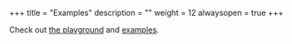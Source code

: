 +++
title = "Examples"
description = ""
weight = 12
alwaysopen = true
+++

Check out [the playground](http://bpampuch.github.io/pdfmake/playground.html) and [examples](https://github.com/bpampuch/pdfmake/tree/0.1/examples).